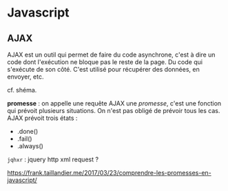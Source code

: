 # Javascript

## AJAX

AJAX est un outil qui permet de faire du code asynchrone, c'est à dire un code dont l'exécution ne bloque pas le reste de la page. Du code qui s'exécute de son côté.
C'est utilisé pour récupérer des données, en envoyer, etc.  

cf. shéma.

**promesse** : on appelle une requête AJAX une *promesse*, c'est une fonction qui prévoit plusieurs situations. On n'est pas obligé de prévoir tous les cas.  
AJAX prévoit trois états :
- .done()
- .fail()
- .always()

`jqhxr` : jquery http xml request ?

https://frank.taillandier.me/2017/03/23/comprendre-les-promesses-en-javascript/

